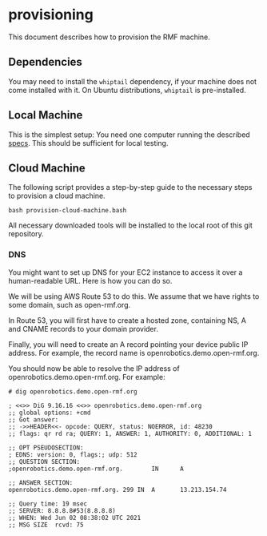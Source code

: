 # provisioning
This document describes how to provision the RMF machine. 

## Dependencies
You may need to install the `whiptail` dependency, if your machine does not come installed with it. On Ubuntu distributions, `whiptail` is pre-installed.

## Local Machine
This is the simplest setup: You need one computer running the described [specs](/README.md#Infrastructure-Requirements). This should be sufficient for local testing.

## Cloud Machine
The following script provides a step-by-step guide to the necessary steps to provision a cloud machine.
```
bash provision-cloud-machine.bash
```
All necessary downloaded tools will be installed to the local root of this git repository.

### DNS
You might want to set up DNS for your EC2 instance to access it over a human-readable URL. Here is how you can do so.

We will be using AWS Route 53 to do this. We assume that we have rights to some domain, such as open-rmf.org.

In Route 53, you will first have to create a hosted zone, containing NS, A and CNAME records to your domain provider.

Finally, you will need to create an A record pointing your device public IP address. For example, the record name is openrobotics.demo.open-rmf.org.

You should now be able to resolve the IP address of openrobotics.demo.open-rmf.org. For example:

```
# dig openrobotics.demo.open-rmf.org

; <<>> DiG 9.16.16 <<>> openrobotics.demo.open-rmf.org
;; global options: +cmd
;; Got answer:
;; ->>HEADER<<- opcode: QUERY, status: NOERROR, id: 48230
;; flags: qr rd ra; QUERY: 1, ANSWER: 1, AUTHORITY: 0, ADDITIONAL: 1

;; OPT PSEUDOSECTION:
; EDNS: version: 0, flags:; udp: 512
;; QUESTION SECTION:
;openrobotics.demo.open-rmf.org.        IN      A

;; ANSWER SECTION:
openrobotics.demo.open-rmf.org. 299 IN  A       13.213.154.74

;; Query time: 19 msec
;; SERVER: 8.8.8.8#53(8.8.8.8)
;; WHEN: Wed Jun 02 08:38:02 UTC 2021
;; MSG SIZE  rcvd: 75
```
